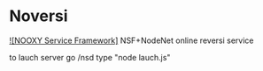 # Noversi
[![NOOXY Service Framework]](https://github.com/NOOXY-research/NSF)
NSF+NodeNet online reversi service

to lauch server go /nsd
type "node lauch.js"

